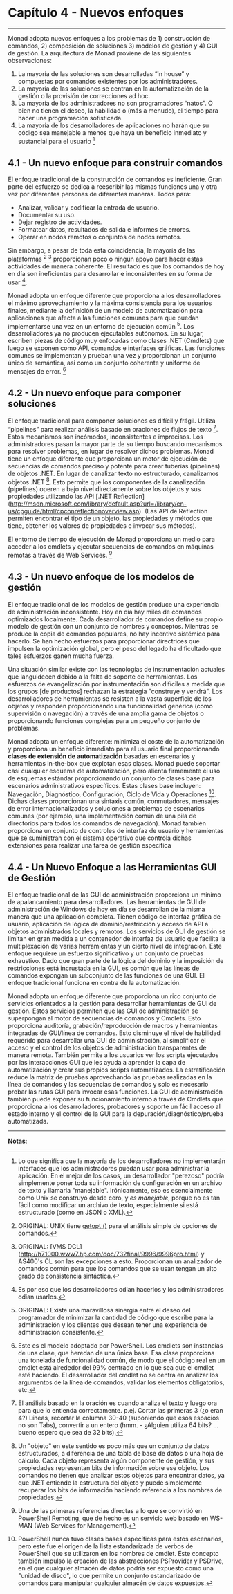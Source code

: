 # Capítulo 4 - Nuevos enfoques
___
Monad adopta nuevos enfoques a los problemas de 1) construcción de comandos, 2) composición de soluciones 3) modelos de gestión y 4) GUI de gestión. La arquitectura de Monad proviene de las siguientes observaciones:

1. La mayoría de las soluciones son desarrolladas “in house” y compuestas por comandos existentes por los administradores.
2. La mayoría de las soluciones se centran en la automatización de la gestión o la provisión de correcciones ad hoc.
3. La mayoría de los administradores no son programadores “natos”. O bien no tienen el deseo, la habilidad o (más a menudo), el tiempo para hacer una programación sofisticada.
4. La mayoría de los desarrolladores de aplicaciones no harán que su código sea manejable a menos que haya un beneficio inmediato y sustancial para el usuario [^4-5]

## 4.1 - Un nuevo enfoque para construir comandos
El enfoque tradicional de la construcción de comandos es ineficiente. Gran parte del esfuerzo se dedica a reescribir las mismas funciones una y otra vez por diferentes personas de diferentes maneras. Todos para:

  * Analizar, validar y codificar la entrada de usuario.
  * Documentar su uso.
  * Dejar registro de actividades.
  * Formatear datos, resultados de salida e informes de errores.
  * Operar en nodos remotos o conjuntos de nodos remotos.
   
Sin embargo, a pesar de toda esta coincidencia, la mayoría de las plataformas [^4-1] [^4-2] proporcionan poco o ningún apoyo para hacer estas actividades de manera coherente. El resultado es que los comandos de hoy en día son ineficientes para desarrollar e inconsistentes en su forma de usar [^4-6].

Monad adopta un enfoque diferente que proporciona a los desarrolladores el máximo aprovechamiento y la máxima consistencia para los usuarios finales, mediante la definición de un modelo de automatización para aplicaciones que afecta a las funciones comunes para que puedan implementarse una vez en un entorno de ejecución común [^4-3]. Los desarrolladores ya no producen ejecutables autónomos. En su lugar, escriben piezas de código muy enfocadas como  clases .NET (Cmdlets) que luego se exponen como API, comandos e interfaces gráficas. Las funciones comunes se implementan y prueban una vez y proporcionan un conjunto único de semántica, así como un conjunto coherente y uniforme de mensajes de error. [^4-7]

## 4.2 - Un nuevo enfoque para componer soluciones
El enfoque tradicional para componer soluciones es difícil y frágil. Utiliza “pipelines” para realizar análisis basado en oraciones de flujos de texto [^4-4]. Estos mecanismos son incómodos, inconsistentes e imprecisos. Los administradores pasan la mayor parte de su tiempo buscando mecanismos para resolver problemas, en lugar de resolver dichos problemas. Monad tiene un enfoque diferente que proporciona un motor de ejecución de secuencias de comandos preciso y potente para crear tuberías (pipelines) de objetos .NET. En lugar de canalizar texto no estructurado, canalizamos objetos .NET [^4-8]. Esto permite que los componentes de la canalización (pipelines) operen a bajo nivel directamente sobre los objetos y sus propiedades utilizando las API [.NET Reflection] (http://msdn.microsoft.com/library/default.asp?url=/library/en-us/cpguide/html/cpconreflectionoverview.asp). (Las API de Reflection permiten encontrar el tipo de un objeto, las propiedades y métodos que tiene, obtener los valores de propiedades e invocar sus métodos).

El entorno de tiempo de ejecución de Monad proporciona un medio para acceder a los cmdlets y ejecutar secuencias de comandos en máquinas remotas a través de Web Services. [^4-9]

## 4.3 - Un nuevo enfoque de los modelos de gestión

El enfoque tradicional de los modelos de gestión produce una experiencia de administración inconsistente. Hoy en día hay miles de comandos optimizados localmente. Cada desarrollador de comandos define su propio modelo de gestión con un conjunto de nombres y conceptos. Mientras se produce la copia de comandos populares, no hay incentivo sistémico para hacerlo. Se han hecho esfuerzos para proporcionar directrices que impulsen la optimización global, pero el peso del legado ha dificultado que tales esfuerzos ganen mucha fuerza.

Una situación similar existe con las tecnologías de instrumentación actuales que languidecen debido a la falta de soporte de herramientas. Los esfuerzos de evangelización por instrumentación son difíciles a medida que los grupos [de productos] rechazan la estrategia "construye y vendrá". Los desarrolladores de herramientas se resisten a la vasta superficie de los objetos y responden proporcionando una funcionalidad genérica (como supervisión o navegación) a través de una amplia gama de objetos o proporcionando funciones complejas para un pequeño conjunto de problemas.

Monad adopta un enfoque diferente: minimiza el coste de la automatización y proporciona un beneficio inmediato para el usuario final proporcionando **clases de extensión de automatización** basadas en escenarios y herramientas in-the-box que explotan esas clases. Monad puede soportar casi cualquier esquema de automatización, pero alienta firmemente el uso de esquemas estándar proporcionando un conjunto de clases base para escenarios administrativos específicos. Estas clases base incluyen: Navegación, Diagnóstico, Configuración, Ciclo de Vida y Operaciones [^4-10]. Dichas clases proporcionan una sintaxis común, conmutadores, mensajes de error internacionalizados y soluciones a problemas de escenarios comunes (por ejemplo, una implementación común de una pila de directorios para todos los comandos de navegación). Monad también proporciona un conjunto de controles de interfaz de usuario y herramientas que se suministran con el sistema operativo que controla dichas extensiones para realizar una tarea de gestión específica


## 4.4 - Un Nuevo Enfoque a las Herramientas GUI de Gestión

El enfoque tradicional de las GUI de administración proporciona un mínimo de apalancamiento para desarrolladores. Las herramientas de GUI de administración de Windows de hoy en día se desarrollan de la misma manera que una aplicación completa. Tienen código de interfaz gráfica de usuario, aplicación de lógica de dominio/restricción y acceso de API a objetos administrados locales y remotos. Los servicios de GUI de gestión se limitan en gran medida a un contenedor de interfaz de usuario que facilita la multiplexación de varias herramientas y un cierto nivel de integración. Este enfoque requiere un esfuerzo significativo y un conjunto de pruebas exhaustivo. Dado que gran parte de la lógica del dominio y la imposición de restricciones está incrustada en la GUI, es común que las líneas de comandos expongan un subconjunto de las funciones de una GUI. El enfoque tradicional funciona en contra de la automatización.

Monad adopta un enfoque diferente que proporciona un rico conjunto de servicios orientados a la gestión para desarrollar herramientas de GUI de gestión. Estos servicios permiten que las GUI de administración se superpongan al motor de secuencias de comandos y Cmdlets. Esto proporciona auditoría, grabación/reproducción de macros y herramientas integradas de GUI/línea de comandos. Esto disminuye el nivel de habilidad requerido para desarrollar una GUI de administración, al simplificar el acceso y el control de los objetos de administración transparentes de manera remota. También permite a los usuarios ver los scripts ejecutados por las interacciones GUI que les ayuda a aprender la capa de automatización y crear sus propios scripts automatizados. La estratificación reduce la matriz de pruebas aprovechando las pruebas realizadas en la línea de comandos y las secuencias de comandos y solo es necesario probar las rutas GUI para invocar esas funciones. La GUI de administración también puede exponer su funcionamiento interno a través de Cmdlets que proporciona a los desarrolladores, probadores y soporte un fácil acceso al estado interno y el control de la GUI para la depuración/diagnóstico/prueba automatizada.

___

**Notas**:
 [^4-1]: ORIGINAL: UNIX tiene [getopt ()](http://www.gnu.org/software/libc/manual/html_node/Using-Getopt.html) para el análisis simple de opciones de comandos.

[^4-2]: ORIGINAL: [VMS DCL] (http://h71000.www7.hp.com/doc/732final/9996/9996pro.html) y AS400's CL son las excepciones a esto. Proporcionan un analizador de comandos común para que los comandos que se usan tengan un alto grado de consistencia sintáctica.

[^4-3]: ORIGINAL: Existe una maravillosa sinergia entre el deseo del programador de minimizar la cantidad de código que escribe para la administración y los clientes que desean tener una experiencia de administración consistente.

[^4-4]: El análisis basado en la oración es cuando analiza el texto y luego ora para que lo entienda correctamente. p.ej. Cortar las primeras 3 (¿o eran 4?) Líneas, recortar la columna 30-40 (suponiendo que esos espacios no son Tabs), convertir a un entero (hmm. - ¿Alguien utiliza 64 bits? ... bueno espero que sea de 32 bits).

[^4-5]: Lo que significa que la mayoría de los desarrolladores no implementarán interfaces que los administradores puedan usar para administrar la aplicación. En el mejor de los casos, un desarrollador "perezoso" podría simplemente poner toda su información de configuración en un archivo de texto y llamarla "manejable". Irónicamente, eso es esencialmente como Unix se construyó desde cero, y _es manejable_, porque no es tan fácil como modificar un archivo de texto, especialmente si está estructurado (como en JSON o XML).

[^4-6]: Es por eso que los desarrolladores odian hacerlos y los administradores odian usarlos.

[^4-7]: Este es el modelo adoptado por PowerShell. Los cmdlets son instancias de una clase, que heredan de una única base. Esa clase proporciona una tonelada de funcionalidad común, de modo que el código real en un cmdlet está alrededor del 99% centrado en lo que sea que el cmdlet esté haciendo. El desarrollador del cmdlet no se centra en analizar los argumentos de la línea de comandos, validar los elementos obligatorios, etc.

[^4-8]: Un "objeto" en este sentido es poco más que un conjunto de datos estructurados, a diferencia de una tabla de base de datos o una hoja de cálculo. Cada objeto representa algún componente de gestión, y sus propiedades representan bits de información sobre ese objeto. Los comandos no tienen que analizar estos objetos para encontrar datos, ya que .NET entiende la estructura del objeto y puede simplemente recuperar los bits de información haciendo referencia a los nombres de propiedades.

[^4-9]: Una de las primeras referencias directas a lo que se convirtió en PowerShell Remoting, que de hecho es un servicio web basado en WS-MAN (Web Services for Management).

[^4-10]: PowerShell nunca tuvo clases bases específicas para estos escenarios, pero este fue el origen de la lista estandarizada de verbos de PowerShell  que se utilizaron en los nombres de cmdlet. Este concepto también impulsó la creación de las abstracciones PSProvider y PSDrive, en el que cualquier almacén de datos podría ser expuesto como una "unidad de disco", lo que permite un conjunto estandarizado de comandos para manipular cualquier almacén de datos expuestos.
